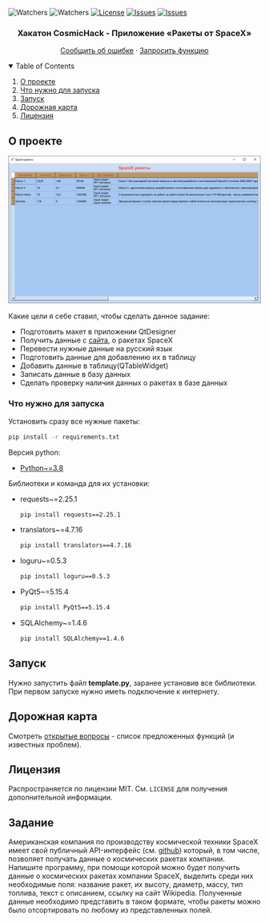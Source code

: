 ![Watchers][watchers-badge]
![Watchers][code-size-badge]
[![License][license-badge]][license-url]
[![Issues][issues-badge]][issues-url]
[![Issues][forks-badge]][forks-url]




<!-- PROJECT LOGO -->
  <h3 align="center">Хакатон CosmicHack - Приложение «Ракеты от SpaceX»</h3>
  <p align="center">
    <a href="https://github.com/TheFox267/Hakaton-Cosmic-2021-3-exercise/issues">Сообщить об ошибке</a>
    ·
    <a href="https://github.com/TheFox267/Hakaton-Cosmic-2021-3-exercise/issues">Запросить функцию</a>
  </p>



<!-- TABLE OF CONTENTS -->
<details open="open">
  <summary>Table of Contents</summary>
  <ol>
    <li>
      <a href="#О-проекте">О проекте</a>
    </li>
    <li>
      <a href="#Что-нужно-для-запуска">Что нужно для запуска</a>
    </li>
    <li><a href="#Запуск">Запуск</a></li>
    <li><a href="#Дорожная-карта">Дорожная карта</a></li>
    <li><a href="#Лицензия">Лицензия</a></li>
  </ol>
</details>



<!-- ABOUT THE PROJECT -->
## О проекте
![Product Name Screen Shot][product-screenshot]

Какие цели я себе ставил, чтобы сделать данное задание:
* Подготовить макет в приложении QtDesigner
* Получить данные с [сайта][spacex-url], о ракетах SpaceX
* Перевести нужные данные на русский язык
* Подготовить данные для добавлению их в таблицу
* Добавить данные в таблицу(QTableWidget)
* Записать данные в базу данных
* Сделать проверку наличия данных о ракетах в базе данных




### Что нужно для запуска

Установить сразу все нужные пакеты:
  ```sh
  pip install -r requirements.txt
  ```

Версия python:
* [Python~=3.8](https://www.python.org/)

Библиотеки и команда для их установки:
* requests~=2.25.1
  ```sh
  pip install requests==2.25.1
  ```
* translators~=4.7.16
  ```sh
  pip install translators==4.7.16
  ```
* loguru~=0.5.3
  ```sh
  pip install loguru==0.5.3
  ```
* PyQt5~=5.15.4
  ```sh
  pip install PyQt5==5.15.4
  ```
* SQLAlchemy~=1.4.6
  ```sh
  pip install SQLAlchemy==1.4.6
  ```




## Запуск

Нужно запустить файл **template.py**, заранее установив все библиотеки. При первом запуске нужно иметь подключение к интернету.



<!-- ROADMAP -->
## Дорожная карта

Смотреть [открытые вопросы](https://github.com/TheFox267/Hakaton-Cosmic-2021-3-exercise/issues) - список предложенных функций (и известных проблем).


<!-- LICENSE -->
## Лицензия

Распространяется по лицензии MIT. См. `LICENSE` для получения дополнительной информации.



<!-- Задание -->
## Задание
Американская компания по производству космической техники SpaceX имеет свой публичный API-интерфейс (см. [github](https://github.com/r-spacex/SpaceX-API)) который, в том числе, позволяет получать данные о космических ракетах компании.
Напишите программу, при помощи которой можно будет получить данные о космических ракетах компании SpaceX, выделить среди них необходимые поля: название ракет, их высоту, диаметр, массу, тип топлива, текст с описанием, ссылку на сайт Wikipedia. Полученные данные необходимо представить в таком формате, чтобы ракеты можно было отсортировать по любому из представленных полей.


<!-- MARKDOWN LINKS & IMAGES -->
<!-- https://www.markdownguide.org/basic-syntax/#reference-style-links -->
[forks-url]: https://github.com/TheFox267/Hakaton-Cosmic-2021-3-exercise/network/members
[issues-url]: https://github.com/TheFox267/Hakaton-Cosmic-2021-3-exercise/issues
[license-url]: https://github.com/TheFox267/Hakaton-Cosmic-2021-3-exercise/blob/master/LICENSE
[product-screenshot]: images/screen.png
[spacex-url]: https://api.spacexdata.com/v4/rockets/
[license-badge]: https://img.shields.io/github/license/TheFox267/Hakaton-Cosmic-2021-3-exercise
[issues-badge]: https://img.shields.io/bitbucket/issues/TheFox267/Hakaton-Cosmic-2021-3-exercise
[watchers-badge]: https://img.shields.io/github/watchers/TheFox267/Hakaton-Cosmic-2021-3-exercise
[forks-badge]: https://img.shields.io/github/forks/TheFox267/Hakaton-Cosmic-2021-3-exercise
[code-size-badge]: https://img.shields.io/github/languages/code-size/TheFox267/Hakaton-Cosmic-2021-3-exercise